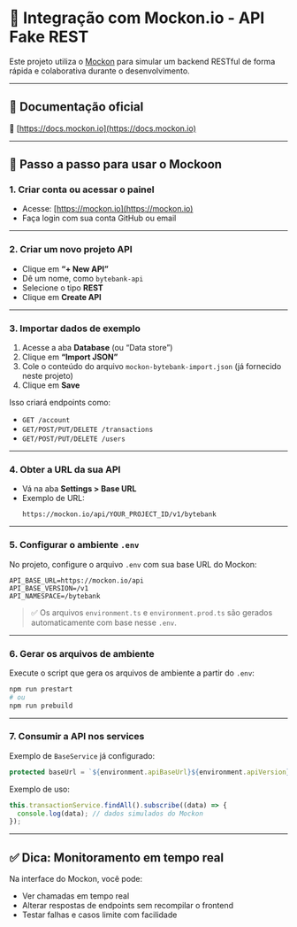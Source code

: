 # 🧪 Integração com Mockon.io - API Fake REST

Este projeto utiliza o [Mockon](https://mockon.io) para simular um backend RESTful de forma rápida e colaborativa durante o desenvolvimento.

---

## 📘 Documentação oficial

📎 [https://docs.mockon.io](https://docs.mockon.io)

---

## 🚀 Passo a passo para usar o Mockoon

### 1. Criar conta ou acessar o painel

- Acesse: [https://mockon.io](https://mockon.io)
- Faça login com sua conta GitHub ou email

---

### 2. Criar um novo projeto API

- Clique em **“+ New API”**
- Dê um nome, como `bytebank-api`
- Selecione o tipo **REST**
- Clique em **Create API**

---

### 3. Importar dados de exemplo

1. Acesse a aba **Database** (ou “Data store”)
2. Clique em **“Import JSON”**
3. Cole o conteúdo do arquivo `mockon-bytebank-import.json` (já fornecido neste projeto)
4. Clique em **Save**

Isso criará endpoints como:

- `GET /account`
- `GET/POST/PUT/DELETE /transactions`
- `GET/POST/PUT/DELETE /users`

---

### 4. Obter a URL da sua API

- Vá na aba **Settings > Base URL**
- Exemplo de URL:
  ```
  https://mockon.io/api/YOUR_PROJECT_ID/v1/bytebank
  ```

---

### 5. Configurar o ambiente `.env`

No projeto, configure o arquivo `.env` com sua base URL do Mockon:

```env
API_BASE_URL=https://mockon.io/api
API_BASE_VERSION=/v1
API_NAMESPACE=/bytebank
```

> ✅ Os arquivos `environment.ts` e `environment.prod.ts` são gerados automaticamente com base nesse `.env`.

---

### 6. Gerar os arquivos de ambiente

Execute o script que gera os arquivos de ambiente a partir do `.env`:

```bash
npm run prestart
# ou
npm run prebuild
```

---

### 7. Consumir a API nos services

Exemplo de `BaseService` já configurado:

```ts
protected baseUrl = `${environment.apiBaseUrl}${environment.apiVersion}${environment.apiNamespace}`;
```

Exemplo de uso:

```ts
this.transactionService.findAll().subscribe((data) => {
  console.log(data); // dados simulados do Mockon
});
```

---

## ✅ Dica: Monitoramento em tempo real

Na interface do Mockon, você pode:

- Ver chamadas em tempo real
- Alterar respostas de endpoints sem recompilar o frontend
- Testar falhas e casos limite com facilidade

